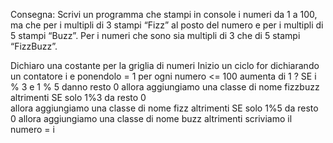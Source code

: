 Consegna:
Scrivi un programma che stampi in console i numeri da 1 a 100, ma che per i multipli di 3 stampi “Fizz” al posto del numero e per i multipli di 5 stampi “Buzz”. Per i numeri che sono sia multipli di 3 che di 5 stampi “FizzBuzz”.


Dichiaro una costante per la griglia di numeri
Inizio un ciclo for dichiarando un contatore i e ponendolo = 1
per ogni numero <= 100 aumenta di 1
? SE i % 3 e 1 % 5 danno resto 0
    allora aggiungiamo una classe di nome fizzbuzz
altrimenti SE solo 1%3 da resto 0   
    allora aggiungiamo una classe di nome fizz
altrimenti SE solo 1%5 da resto 0 
    allora aggiungiamo una classe di nome buzz
altrimenti
    scriviamo il numero = i

